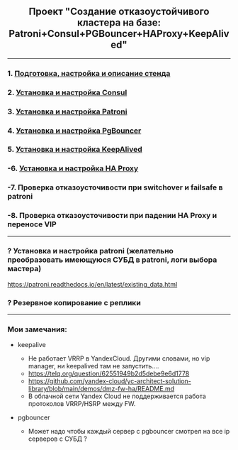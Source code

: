 <div align="center"><h2> Проект "Создание отказоустойчивого кластера на базе: Patroni+Consul+PGBouncer+HAProxy+KeepAlived" </h2></div>

***

### 1. [Подготовка, настройка и описание стенда](Stand_Info.md)
### 2. [Установка и настройка Consul](Consul.md)
### 3. [Установка и настройка Patroni](Patroni.md)
### 4. [Установка и настройка PgBouncer](PGBouncer.md)
### 5. [Установка и настройка KeepAlived](KeepAlived.md)
### -6. [Установка и настройка HA Proxy](HAProxy.md)
### -7. Проверка отказоусточивости при switchover и failsafe в patroni
### -8. Проверка отказоусточивости при падении HA Proxy и переносе VIP



***
### ? Установка и настройка patroni (желательно преобразовать имеющуюся СУБД в patroni, логи выбора мастера)
https://patroni.readthedocs.io/en/latest/existing_data.html
### ? Резервное копирование с реплики
***
### Мои замечания:
  * keepalive
    * Не работает VRRP в YandexCloud. Другими словами, но vip manager, ни keepalived там не запустить....
    * https://telq.org/question/62551949b2d5debe9e6d1778
    * https://github.com/yandex-cloud/yc-architect-solution-library/blob/main/demos/dmz-fw-ha/README.md
    * В облачной сети Yandex Cloud не поддерживается работа протоколов VRRP/HSRP между FW.

  * pgbouncer
    * Может надо чтобы каждый сервер с pgbouncer смотрел на все ip серверов с СУБД ?
